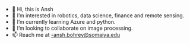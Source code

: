 - 👋 Hi, this is Ansh
- 👀 I’m interested in robotics, data science, finance and remote sensing. 
- 🌱 I’m currently learning Azure and python. 
- 💞️ I’m looking to collaborate on image processing. 
- 📫 Reach me at -ansh.bohrey@somaiya.edu

<!---
AnshBohrey/AnshBohrey is a ✨ special ✨ repository because its `README.md` (this file) appears on your GitHub profile.
You can click the Preview link to take a look at your changes.
--->
